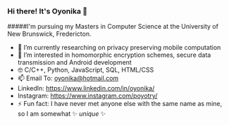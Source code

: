 ### Hi there! It's Oyonika 👋

#####I'm pursuing my Masters in Computer Science at the University of New Brunswick, Fredericton. 

- 🔭 I’m currently researching on privacy preserving mobile computation
- 🌱 I’m interested in homomorphic encryption schemes, secure data transmission and Android development
- 🤓 C/C++, Python, JavaScript, SQL, HTML/CSS
- 📫 Email To: <a href='mailto:oyonika@hotmail.com'>oyonika@hotmail.com</a>
- LinkedIn: <a href='https://www.linkedin.com/in/oyonika/'>https://www.linkedin.com/in/oyonika/</a>
- Instagram: <a href='https://www.instagram.com/poyotry/'>https://www.instagram.com/poyotry/</a>
- ⚡ Fun fact: I have never met anyone else with the same name as mine, so I am somewhat ✨ _unique_ ✨

